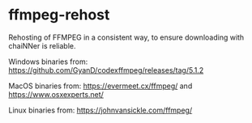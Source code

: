 # ffmpeg-rehost
Rehosting of FFMPEG in a consistent way, to ensure downloading with chaiNNer is reliable.

Windows binaries from: https://github.com/GyanD/codexffmpeg/releases/tag/5.1.2

MacOS binaries from: https://evermeet.cx/ffmpeg/ and https://www.osxexperts.net/

Linux binaries from: https://johnvansickle.com/ffmpeg/
